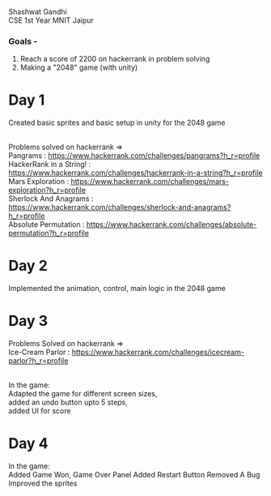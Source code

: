 Shashwat Gandhi <br>
CSE 1st Year MNIT Jaipur <br>

### Goals - <br>
1. Reach a score of 2200 on hackerrank in problem solving  <br>
2. Making a "2048" game (with unity)

# Day 1 
  Created basic sprites and basic setup in unity for the 2048 game <br><br>

  Problems solved on hackerrank =>  <br>
    Pangrams : https://www.hackerrank.com/challenges/pangrams?h_r=profile <br>
    HackerRank in a String! : https://www.hackerrank.com/challenges/hackerrank-in-a-string?h_r=profile <br>
    Mars Exploration : https://www.hackerrank.com/challenges/mars-exploration?h_r=profile <br>
    Sherlock And Anagrams : https://www.hackerrank.com/challenges/sherlock-and-anagrams?h_r=profile <br>
    Absolute Permutation : https://www.hackerrank.com/challenges/absolute-permutation?h_r=profile <br>
    
# Day 2  
  Implemented the animation, control, main logic in the 2048 game <br>

# Day 3
  Problems Solved on hackerrank => <br>
  Ice-Cream Parlor : https://www.hackerrank.com/challenges/icecream-parlor?h_r=profile <br><br>
  
  In the game: <br>
  Adapted the game for different screen sizes, <br>
  added an undo button upto 5 steps, <br>
  added UI for score <br>

# Day 4
  In the game: <br>
  Added Game Won, Game Over Panel
  Added Restart Button
  Removed A Bug
  Improved the sprites
